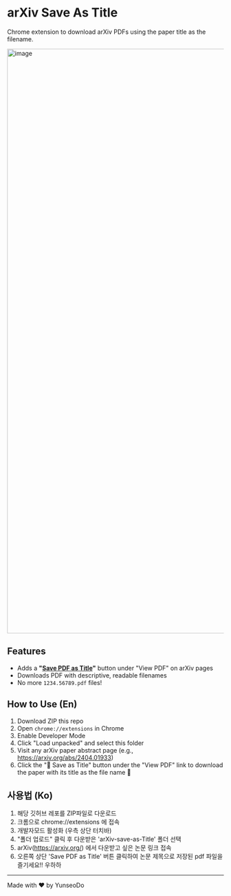 # arXiv Save As Title

Chrome extension to download arXiv PDFs using the paper title as the filename.

<img width="1357" alt="image" src="https://github.com/user-attachments/assets/1f176a1b-2269-4490-992a-6317ee33355f" />

## Features
- Adds a **"<ins>Save PDF as Title</ins>"** button under "View PDF" on arXiv pages
- Downloads PDF with descriptive, readable filenames
- No more `1234.56789.pdf` files!

## How to Use (En)
1. Download ZIP this repo
2. Open `chrome://extensions` in Chrome
3. Enable Developer Mode
4. Click "Load unpacked" and select this folder
5. Visit any arXiv paper abstract page (e.g., https://arxiv.org/abs/2404.01933)
6. Click the "💾 Save as Title" button under the "View PDF" link to download the paper with its title as the file name 🎉


## 사용법 (Ko)
1. 해당 깃허브 레포를 ZIP파일로 다운로드
2. 크롬으로 chrome://extensions 에 접속
3. 개발자모드 활성화 (우측 상단 터치바)
4. "폴더 업로드" 클릭 후 다운받은 'arXiv-save-as-Title' 폴더 선택
5. arXiv(https://arxiv.org/) 에서 다운받고 싶은 논문 링크 접속
6. 오른쪽 상단 'Save PDF as Title' 버튼 클릭하여 논문 제목으로 저장된 pdf 파일을 즐기세요!! 우하하

---

Made with ❤️ by YunseoDo
